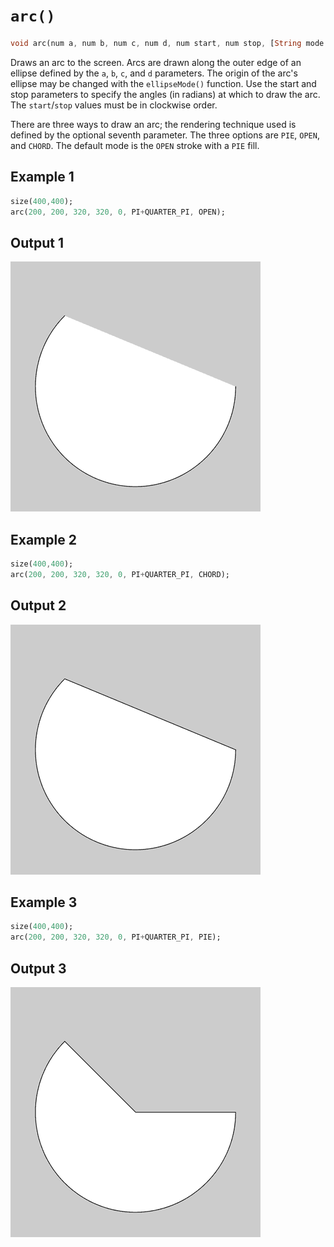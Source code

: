 # `arc()`

```dart
void arc(num a, num b, num c, num d, num start, num stop, [String mode = OPEN_STROKE_PIE_FILL])
```

Draws an arc to the screen. Arcs are drawn along the outer edge of an ellipse defined by the `a`, `b`, `c`, and `d` parameters. The origin of the arc's ellipse may be changed with the `ellipseMode()` function. Use the start and stop parameters to specify the angles (in radians) at which to draw the arc. The `start`/`stop` values must be in clockwise order.

There are three ways to draw an arc; the rendering technique used is defined by the optional seventh parameter. The three options are `PIE`, `OPEN`, and `CHORD`. The default mode is the `OPEN` stroke with a `PIE` fill.

## Example 1

```dart
size(400,400);
arc(200, 200, 320, 320, 0, PI+QUARTER_PI, OPEN);
```

## Output 1

<img src="/_images/arc_1.png" width="400" height="400" />

## Example 2

```dart
size(400,400);
arc(200, 200, 320, 320, 0, PI+QUARTER_PI, CHORD);
```

## Output 2

<img src="/_images/arc_2.png" width="400" height="400" />

## Example 3

```dart
size(400,400);
arc(200, 200, 320, 320, 0, PI+QUARTER_PI, PIE);
```

## Output 3

<img src="/_images/arc_3.png" width="400" height="400" />

